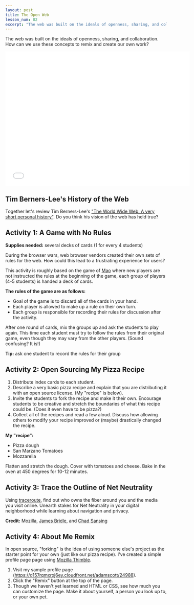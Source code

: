 ```yaml
---
layout: post
title: The Open Web
lesson_num: 02
excerpt: "The web was built on the ideals of openness, sharing, and collaboration. How can we use these concepts to remix and create our own work?"
---
```


<p class="lead">The web was built on the ideals of openness, sharing, and collaboration. How can we use these concepts to remix and create our own work?</p>

<!--more-->

<iframe src="//slid.es/ascott1/dmd1070-02/embed" width="576" height="420" scrolling="no" frameborder="0" webkitallowfullscreen mozallowfullscreen allowfullscreen></iframe>

## Tim Berners-Lee's History of the Web

Together let's review Tim Berners-Lee's ["The World Wide Web: A very short personal history"](http://www.w3.org/People/Berners-Lee/ShortHistory.html). Do you think his vision of the web has held true?

## Activity 1: A Game with No Rules

**Supplies needed:** several decks of cards (1 for every 4 students)

During the browser wars, web browser vendors created their own sets of rules for the web. How could this lead to a frustrating experience for users?

This activity is roughly based on the game of [Mao](https://en.wikipedia.org/wiki/Mao_(card_game)) where new players are not instructed the rules at the beginning of the game, each group of players (4-5 students) is handed a deck of cards.

**The rules of the game are as follows:**

- Goal of the game is to discard all of the cards in your hand.
- Each player is allowed to make up a rule on their own turn.
- Each group is responsible for recording their rules for discussion after the activity.

After one round of cards, mix the groups up and ask the students to play again. This time each student must try to follow the rules from their original game, even though they may vary from the other players. (Sound confusing? It is!)

**Tip:** ask one student to record the rules for their group

## Activity 2: Open Sourcing My Pizza Recipe

1. Distribute index cards to each student.
2. Describe a very basic pizza recipe and explain that you are distributing it with an open source license. (My "recipe" is below).
3. Invite the students to fork the recipe and make it their own. Encourage students to be creative and stretch the boundaries of what this recipe could be. (Does it even have to be pizza?)
4. Collect all of the recipes and read a few aloud. Discuss how allowing others to modify your recipe improved or (maybe) drastically changed the recipe.

**My "recipe":**

- Pizza dough
- San Marzano Tomatoes
- Mozzarella

Flatten and stretch the dough. Cover with tomatoes and cheese. Bake in the oven at 450 degrees for 10-12 minutes.

## Activity 3: Trace the Outline of Net Neutrality

Using [traceroute](https://d157rqmxrxj6ey.cloudfront.net/chadsansing/27057/#overview), find out who owns the fiber around you and the media you visit online. Unearth stakes for Net Neutrality in your digital neighborhood while learning about navigation and privacy.

**Credit:** Mozilla, [James Bridle](https://twitter.com/jamesbridle), and [Chad Sansing](https://twitter.com/chadsansing)

## Activity 4: About Me Remix

In open source, "forking" is the idea of using someone else's project as the starter point for your own (just like our pizza recipe). I've created a simple profile page page using [Mozilla Thimble](https://thimble.webmaker.org/).

1. Visit my sample profile page (https://d157rqmxrxj6ey.cloudfront.net/adamscott/24988).
2. Click the "Remix" button at the top of the page.
3. Though we haven't yet learned and HTML or CSS, see how much you can customize the page. Make it about yourself, a person you look up to, or your own pet.

